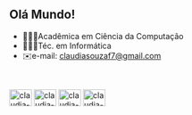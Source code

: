 ## Olá Mundo! 
- 👩🏽‍💻Acadêmica em Ciência da Computação
- 👩🏽‍💻Téc. em Informática
- ✉️e-mail: claudiasouzaf7@gmail.com
##
<div style="display:inline_block"> <br>
  <img align="center" alt="claudia-java" height="30" width="40" 
  src="https://cdn.jsdelivr.net/gh/devicons/devicon@latest/icons/java/java-original-wordmark.svg">
  <img align="center" alt="claudia-css" height="30" width="40" 
  src="https://cdn.jsdelivr.net/gh/devicons/devicon@latest/icons/c/c-original.svg">
 <img align="center" alt="claudia-html" height="30" width="40" 
  src="https://cdn.jsdelivr.net/gh/devicons/devicon@latest/icons/html5/html5-original.svg">
 <img align="center" alt="claudia-css" height="30" width="40" 
  src="https://cdn.jsdelivr.net/gh/devicons/devicon@latest/icons/css3/css3-original.svg">
</div>

##
<!----
<div>
<a href="www.linkedin.com/in/cláudia-ferreira-a2b0aa316" target="_black"> <img src="" target="_black"> </a>
 
</div>
--!>

